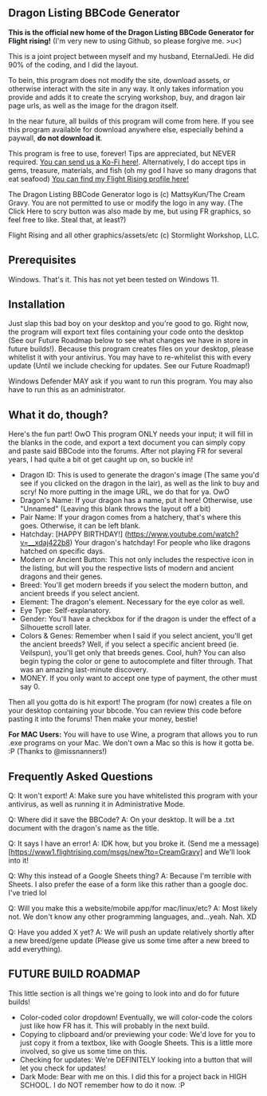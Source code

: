 ## Dragon Listing BBCode Generator ##

**This is the official new home of the Dragon Listing BBCode Generator for Flight rising!**
(I'm very new to using Github, so please forgive me. >u<)

This is a joint project between myself and my husband, EternalJedi. He did 90% of the coding, and I did the layout.

To bein, this program does not modify the site, download assets, or otherwise interact with the site in any way. It only takes information you provide and adds it to create the scrying workshop, buy, and dragon lair page urls, as well as the image for the dragon itself.

In the near future, all builds of this program will come from here. If you see this program available for download anywhere else, especially behind a paywall,  **do not download it**. 

This program is free to use, forever! Tips are appreciated, but NEVER required. [You can send us a Ko-Fi here!](https://ko-fi.com/mattsykun). 
Alternatively, I do accept tips in gems, treasure, materials, and fish (oh my god I have so many dragons that eat seafood) [You can find my Flight Rising profile here!](https://www1.flightrising.com/clan-profile/310323)

The Dragon Listing BBCode Generator logo is (c) MattsyKun/The Cream Gravy. You are not permitted to use or modify the logo in any way. (The Click Here to scry button was also made by me, but using FR graphics, so feel free to like. Steal that, at least?)

Flight Rising and all other graphics/assets/etc (c) Stormlight Workshop, LLC. 

## Prerequisites ##

Windows. That's it. This has not yet been tested on Windows 11.

## Installation ##

Just slap this bad boy on your desktop and you're good to go. Right now, the program will export text files containing your code onto the desktop (See our Future Roadmap below to see what changes we have in store in future builds!).
Because this program creates files on your desktop, please whitelist it with your antivirus. You may have to re-whitelist this with every update (Until we include checking for updates. See our Future Roadmap!)

Windows Defender MAY ask if you want to run this program. You may also have to run this as an administrator.

## What it do, though? ##

Here's the fun part! OwO This program ONLY needs your input; it will fill in the blanks in the code, and export a text document you can simply copy and paste said BBCode into the forums. After not playing FR for several years, I had quite a bit ot get caught up on, so buckle in!

* Dragon ID: This is used to generate the dragon's image (The same you'd see if you clicked on the dragon in the lair), as well as the link to buy and scry! No more putting in the image URL, we do that for ya. OwO
* Dragon's Name: If your dragon has a name, put it here! Otherwise, use "Unnamed" (Leaving this blank throws the layout off a bit)
* Pair Name: If your dragon comes from a hatchery, that's where this goes. Otherwise, it can be left blank.
* Hatchday: [HAPPY BIRTHDAY!] (https://www.youtube.com/watch?v=__xdaj422b8) Your dragon's hatchday! For people who like dragons hatched on specific days.
* Modern or Ancient Button: This not only includes the respective icon in the listing, but will you the respective lists of modern and ancient dragons and their genes.
* Breed: You'll get modern breeds if you select the modern button, and ancient breeds if you select ancient.
* Element: The dragon's element. Necessary for the eye color as well.
* Eye Type: Self-explanatory.
* Gender: You'll have a checkbox for if the dragon is under the effect of a Silhouette scroll later.
* Colors & Genes: Remember when I said if you select ancient, you'll get the ancient breeds? Well, if you select a specific ancient breed (ie. Veilspun), you'll get only that breeds genes. Cool, huh? You can also begin typing the color or gene to autocomplete and filter through. That was an amazing last-minute discovery.
* MONEY. If you only want to accept one type of payment, the other must say 0.

Then all you gotta do is hit export! The program (for now) creates a file on your desktop containing your bbcode. You can review this code before pasting it into the forums! Then make your money, bestie!

**For MAC Users:** You will have to use Wine, a program that allows you to run .exe programs on your Mac. We don't own a Mac so this is how it gotta be. :P (Thanks to @missnanners!) 

## Frequently Asked Questions ##

Q: It won't export!
A: Make sure you have whitelisted this program with your antivirus, as well as running it in Administrative Mode.

Q: Where did it save the BBCode?
A: On your desktop. It will be a .txt document with the dragon's name as the title.

Q: It says I have an error!
A: IDK how, but you broke it. (Send me a message)[https://www1.flightrising.com/msgs/new?to=CreamGravy] and We'll look into it!

Q: Why this instead of a Google Sheets thing?
A: Because I'm terrible with Sheets. I also prefer the ease of a form like this rather than a google doc. I've tried lol

Q: Will you make this a website/mobile app/for mac/linux/etc?
A: Most likely not. We don't know any other programming languages, and...yeah. Nah. XD

Q: Have you added X yet?
A: We will push an update relatively shortly after a new breed/gene update (Please give us some time after a new breed to add everything).

## FUTURE BUILD ROADMAP ##

This little section is all things we're going to look into and do for future builds!

* Color-coded color dropdown! Eventually, we will color-code the colors just like how FR has it. This will probably in the next build.
* Copying to clipboard and/or previewing your code: We'd love for you to just copy it from a textbox, like with Google Sheets. This is a little more involved, so give us some time on this.
* Checking for updates: We're DEFINITELY looking into a button that will let you check for updates!
* Dark Mode: Bear with me on this. I did this for a project back in HIGH SCHOOL. I do NOT remember how to do it now. :P 
